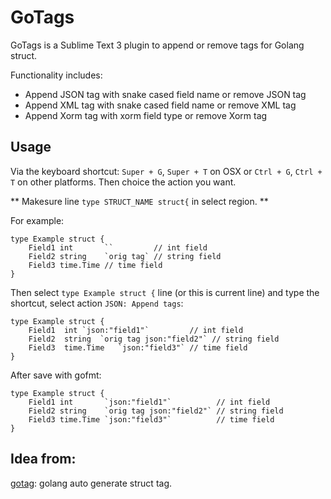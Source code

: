 # GoTags

GoTags is a Sublime Text 3 plugin to append or remove tags for Golang struct.

Functionality includes:

- Append JSON tag with snake cased field name or remove JSON tag
- Append XML tag with snake cased field name or remove XML tag
- Append Xorm tag with xorm field type or remove Xorm tag

## Usage

Via the keyboard shortcut: `Super + G`, `Super + T` on OSX or `Ctrl + G`, `Ctrl + T` on other platforms. Then choice the action you want.

** Makesure line `type STRUCT_NAME struct{` in select region. **

For example:

```golang
type Example struct {
    Field1 int       ``         // int field
    Field2 string    `orig tag` // string field
    Field3 time.Time // time field
}
```

Then select `type Example struct {` line (or this is current line) and type the shortcut, select action `JSON: Append tags`:

```golang
type Example struct {
    Field1  int `json:"field1"`         // int field
    Field2  string  `orig tag json:"field2"` // string field
    Field3  time.Time   `json:"field3"` // time field
}
```

After save with gofmt:

```golang
type Example struct {
    Field1 int       `json:"field1"`          // int field
    Field2 string    `orig tag json:"field2"` // string field
    Field3 time.Time `json:"field3"`          // time field
}
```

## Idea from:

[gotag](https://github.com/suifengRock/gotag): golang auto generate struct tag.
